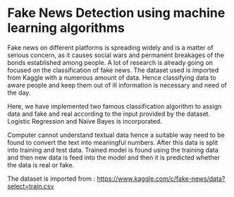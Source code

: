 # Fake News Detection using machine learning algorithms
Fake news on different platforms is spreading widely and is a matter of serious concern, as it causes social wars and permanent breakages of the bonds established among people. A lot of research is already going on focused on the classification of fake news. The dataset used is imported from Kaggle with a numerous amount of data. Hence classifying data to aware people and keep them out of ill information is necessary and need of the day. 

Here, we have implemented two famous classification algorithm to assign data and fake and real according to the input provided by the dataset. Logistic Regression and Naïve Bayes is incorporated. 

Computer cannot understand textual data hence a suitable way need to be found to convert the text into meaningful numbers. After this data is split into training and test data. Trained model is found using the training data and then new data is feed into the model and then it is predicted whether the data is real or fake. 

The dataset is imported from : https://www.kaggle.com/c/fake-news/data?select=train.csv


